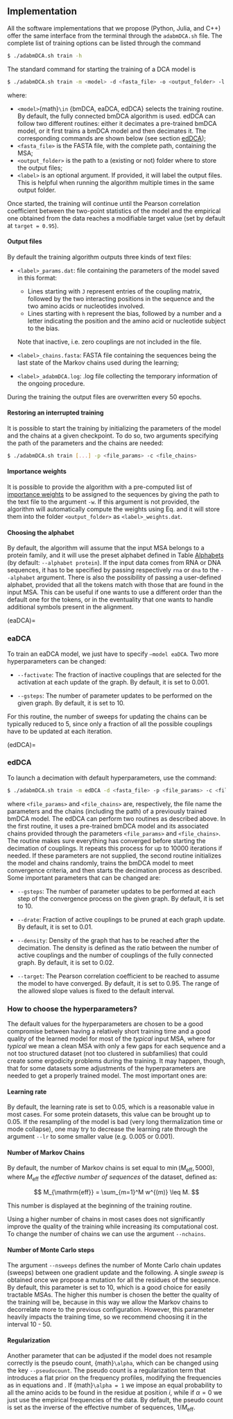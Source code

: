 ## Implementation

All the software implementations that we propose (Python, Julia, and C++) offer the same interface from the terminal through the `adabmDCA.sh` file.
The complete list of training options can be listed through the command
```bash
$ ./adabmDCA.sh train -h
```
The standard command for starting the training of a DCA model is
```bash
$ ./adabmDCA.sh train -m <model> -d <fasta_file> -o <output_folder> -l <label>
```
where:

- `<model>`{math}`\in` {bmDCA, eaDCA, edDCA} selects the training routine. By default, the fully connected bmDCA algorithm is used. edDCA can follow two different routines: either it decimates a pre-trained bmDCA model, or it first trains a bmDCA model and then decimates it. The corresponding commands are shown below (see section [edDCA](#edDCA));
- `<fasta_file>` is the FASTA file, with the complete path, containing the MSA;
- `<output_folder>` is the path to a (existing or not) folder where to store the output files;
- `<label>` is an optional argument. If provided, it will label the output files. This is helpful when running the algorithm multiple times in the same output folder.

Once started, the training will continue until the Pearson correlation coefficient between the two-point statistics of the model and the empirical one obtained from the data reaches a modifiable target value (set by default at `target = 0.95`).

#### Output files
By default the training algorithm outputs three kinds of text files:

- `<label>_params.dat`: file containing the parameters of the model saved in this format:

    - Lines starting with `J` represent entries of the coupling matrix, followed by the two interacting positions in the sequence and the two amino acids or nucleotides involved.
    - Lines starting with `h` represent the bias, followed by a number and a letter indicating the position and the amino acid or nucleotide subject to the bias.
 
    Note that inactive, i.e. zero couplings are not included in the file.
- `<label>_chains.fasta`: FASTA file containing the sequences being the last state of the Markov chains used during the learning;
- `<label>_adabmDCA.log`: .log file collecting the temporary information of the ongoing procedure.
  
During the training the output files are overwritten every 50 epochs.

#### Restoring an interrupted training
It is possible to start the training by initializing the parameters of the model and the chains at a given checkpoint. To do so, two arguments specifying the path of the parameters and the chains are needed:
```bash
$ ./adabmDCA.sh train [...] -p <file_params> -c <file_chains>
```

#### Importance weights
It is possible to provide the algorithm with a pre-computed list of [importance weights](#computing-the-importance-weights) to be assigned to the sequences by giving the path to the text file to the argument `-w`. If this argument is not provided, the algorithm will automatically compute the weights using Eq.[](#eqn:weights) and it will store them into the folder `<output_folder>` as `<label>_weights.dat`.

#### Choosing the alphabet
By default, the algorithm will assume that the input MSA belongs to a protein family, and it will use the preset alphabet defined in Table [Alphabets](#alphabets) (by default: `--alphabet protein`). If the input data comes from RNA or DNA sequences, it has to be specified by passing respectively `rna` or `dna` to the `--alphabet` argument. There is also the possibility of passing a user-defined alphabet, provided that all the tokens match with those that are found in the input MSA. This can be useful if one wants to use a different order than the default one for the tokens, or in the eventuality that one wants to handle additional symbols present in the alignment.

(eaDCA)=
### eaDCA
To train an eaDCA model, we just have to specify `–model eaDCA`. Two
more hyperparameters can be changed:

-   `--factivate`: The fraction of inactive couplings that are selected
    for the activation at each update of the graph. By default, it is
    set to 0.001.

-   `--gsteps`: The number of parameter updates to be performed on the given graph. By default, it is set to 10.

For this routine, the number of sweeps for updating the chains can be typically reduced to 5, since only a fraction of all the possible couplings have to be updated at each iteration.

(edDCA)=
### edDCA
To launch a decimation with default hyperparameters, use the command:
```bash
$ ./adabmDCA.sh train -m edDCA -d <fasta_file> -p <file_params> -c <file_chains>
```

where `<file_params>` and `<file_chains>` are, respectively, the file name the parameters and the chains (including the path) of a previously trained bmDCA model. The edDCA can perform two routines as described above. In the first routine, it uses a pre-trained bmDCA model and its associated chains provided through the parameters `<file_params>` and `<file_chains>`. The routine makes sure everything has converged before starting the decimation of couplings. It repeats this process for up to 10000 iterations if needed. If these parameters are not supplied, the second routine initializes the model and chains randomly, trains the bmDCA model to meet convergence criteria, and then starts the decimation process as described. Some important parameters that can be changed are:

-   `--gsteps`: The number of parameter updates to be performed at each step of the convergence process on the given graph. By default, it is set to 10.

-   `--drate`: Fraction of active couplings to be pruned at each graph update. By default, it is set to 0.01.

-   `--density`: Density of the graph that has to be reached after the decimation. The density is defined as the ratio between the number of active couplings and the number of couplings of the fully connected graph. By default, it is set to 0.02.

-   `--target`: The Pearson correlation coefficient to be reached to assume the model to have converged. By default, it is set to 0.95. The range of the allowed slope values is fixed to the default interval.

### How to choose the hyperparameters?
The default values for the hyperparameters are chosen to be a good compromise between having a relatively short training time and a good quality of the learned model for most of the *typical* input MSA, where for *typical* we mean a clean MSA with only a few gaps for each sequence and a not too structured dataset (not too clustered in subfamilies) that could create some ergodicity problems during the training. It may happen, though, that for some datasets some adjustments of the hyperparameters are needed to get a properly trained model. The most important ones are:

#### Learning rate
By default, the learning rate is set to 0.05, which is a reasonable value in most cases. For some protein datasets, this value can be brought up to 0.05. If the resampling of the model is bad (very long thermalization time or mode collapse), one may try to decrease the learning rate through the argument `--lr` to some smaller value (e.g. 0.005 or 0.001).

#### Number of Markov Chains
By default, the number of Markov chains is set equal to $\min(M_{\mathrm{eff}}, 5000)$, where $M_{\mathrm{eff}}$ the *effective number of sequences* of the dataset, defined as:

$$
M_{\mathrm{eff}} = \sum_{m=1}^M w^{(m)} \leq M.
$$

This number is displayed at the beginning of the training routine.

Using a higher number of chains in most cases does not significantly improve the quality of the training while increasing its computational cost.
To change the number of chains we can use the argument `--nchains`.

#### Number of Monte Carlo steps
The argument `--nsweeps` defines the number of Monte Carlo chain updates (sweeps) between one gradient update and the following. A single *sweep* is obtained once we propose a mutation for all the residues of the sequence. By default, this parameter is set to 10, which is a good choice for easily tractable MSAs. The higher this number is chosen the better the quality of the training will be, because in this way we allow the Markov chains to decorrelate more to the previous configuration. However, this parameter heavily impacts the training time, so we recommend choosing it in the interval 10 - 50.

#### Regularization
Another parameter that can be adjusted if the model does not resample correctly is the pseudo count, {math}`\alpha`, which can be changed using the key `--pseudocount`. The pseudo count is a regularization term that introduces a flat prior on the frequency profiles, modifying the frequencies as in equations [](eq:freq1) and [](eq:freq2).
If {math}`\alpha = 1` we impose an equal probability to all the amino acids to be found in the residue at position $i$, while if $\alpha = 0$ we just use the empirical frequencies of the data. By default, the pseudo count is set as the inverse of the effective number of sequences, $1 / M_{\mathrm{eff}}$.